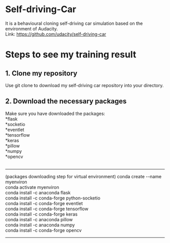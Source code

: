 # Self-driving-Car
It is a behavioural cloning self-driving car simulation based on the environment of Audacity. <br />
Link: https://github.com/udacity/self-driving-car <br />

# Steps to see my training result
## 1. Clone my repository ##
Use git clone to download my self-driving car repository into your directory. <br />
## 2. Download the necessary packages ##
Make sure you have downloaded the packages: <br />
*flask <br />
*socketio <br />
*eventlet <br />
*tensorflow <br />
*keras <br />
*pillow <br />
*numpy <br />
*opencv <br /> <br />

-------------------------
(packages downloading step for virtual environment)
conda create --name myenviron <br />
conda activate myenviron <br />
conda install -c anaconda flask <br />
conda install -c conda-forge python-socketio <br />
conda install -c conda-forge eventlet <br />
conda install -c conda-forge tensorflow <br />
conda install -c conda-forge keras <br />
conda install -c anaconda pillow <br />
conda install -c anaconda numpy <br />
conda install -c conda-forge opencv

-------------------------

